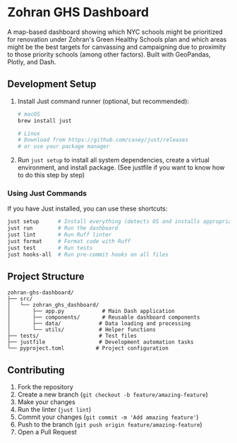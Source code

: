 # Zohran GHS Dashboard

A map-based dashboard showing which NYC schools might be prioritized for renovation under Zohran's Green Healthy Schools plan and which areas might be the best targets for canvassing and campaigning due to proximity to those priority schools (among other factors). Built with GeoPandas, Plotly, and Dash.

## Development Setup

1. Install Just command runner (optional, but recommended):
   ```bash
   # macOS
   brew install just

   # Linux
   # Download from https://github.com/casey/just/releases
   # or use your package manager
   ```

2. Run `just setup` to install all system dependencies, create a virtual environment, and install package. (See justfile if you want to know how to do this step by step)

### Using Just Commands

If you have Just installed, you can use these shortcuts:

```bash
just setup      # Install everything (detects OS and installs appropriate dependencies)
just run        # Run the dashboard
just lint       # Run Ruff linter
just format     # Format code with Ruff
just test       # Run tests
just hooks-all  # Run pre-commit hooks on all files
```

## Project Structure

```
zohran-ghs-dashboard/
├── src/
│   └── zohran_ghs_dashboard/
│       ├── app.py            # Main Dash application
│       ├── components/       # Reusable dashboard components
│       ├── data/            # Data loading and processing
│       └── utils/           # Helper functions
├── tests/                   # Test files
├── justfile                 # Development automation tasks
└── pyproject.toml          # Project configuration
```

## Contributing

1. Fork the repository
2. Create a new branch (`git checkout -b feature/amazing-feature`)
3. Make your changes
4. Run the linter (`just lint`)
5. Commit your changes (`git commit -m 'Add amazing feature'`)
6. Push to the branch (`git push origin feature/amazing-feature`)
7. Open a Pull Request
